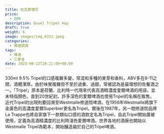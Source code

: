 ```yaml
---
title: 杜瓦野酒花
price:
  - 200
description: Duvel Tripel Hop
draft: true
weight: 6
image: images/img_0312.jpeg
categories:
  - 啤酒調酒
tags:
  - 啤酒
  - 三麥金
date: 2023-08-22T20:21:09+08:00
---
```

 330ml 9.5%  Tripel的口感複雜多變，常混和多種的麥芽和香料，ABV多在8-11之間，酒體渾厚。由於味覺複雜但不至於過重、過甜，常被認為是最理想的佐餐酒之一。「Tripel」原本是荷蘭、比利時一代用來代表高酒精濃度愛爾啤酒的用語，並未特指顏色，直到20世紀初，許多深色的愛爾啤酒也使用Tripel的名稱在販售。  近代Tripel的出現則要回溯至Westmalle修道院啤酒，在1956年Westmalle將旗下金黃色的高濃度愛爾Superbier更名為Tripel。爾後在1987年，另一間修道院品牌La Trappe也將自家旗下一款類似口感的酒款定名為Tripel，自此Tripel開始廣被使用，定義為高酒精濃度的比利時淺色愛爾啤酒。世界各地的酒廠也開始以Westmalle Tripel為範本，開始釀造屬於自己的Tripel啤酒。